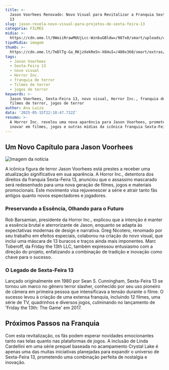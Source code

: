 ```yaml
---
title: >-
  Jason Voorhees Renovado: Novo Visual para Revitalizar a Franquia Sexta-Feira
  13
slug: jason-revela-novo-visual-para-projetos-de-sexta-feira-13
categoria: FILMES
midia: >-
  https://cdn.ome.lt/9WeiiRrawMUUjLcc-WznbuGBldw=/987x0/smart/uploads/conteudo/fotos/Design_sem_nome_2_i7iAt1D.png
tipoMidia: imagem
thumb: >-
  https://cdn.ome.lt/7mDlTg-Ga_RKjzXekRe5n-X6HuI=/480x360/smart/extras/conteudos/Design_sem_nome_2.png
tags:
  - Jason Voorhees
  - Sexta-Feira 13
  - novo visual
  - Horror Inc.
  - franquia de terror
  - filmes de terror
  - jogos de terror
keywords: >-
  Jason Voorhees, Sexta-Feira 13, novo visual, Horror Inc., franquia de terror,
  filmes de terror, jogos de terror
author: Ana Luiza
data: '2025-05-15T22:18:47.732Z'
resumo: >-
  A Horror Inc. revelou uma nova aparência para Jason Voorhees, prometendo
  inovar em filmes, jogos e outras mídias da icônica franquia Sexta-Feira 13.
---
```


## Um Novo Capítulo para Jason Voorhees

![Imagem da notícia](https://cdn.ome.lt/x-FHjbDVnaFAr0U_SKoxos6A9NM=/fit-in/837x500/smart/uploads/conteudo/fotos/GrA2DNlWIAAhViV.jpg)

A icônica figura de terror Jason Voorhees está prestes a receber uma atualização significativa em sua aparência. A Horror Inc., detentora dos direitos da franquia Sexta-Feira 13, anunciou que o assassino mascarado será redesenhado para uma nova geração de filmes, jogos e materiais promocionais. Este movimento visa rejuvenescer a série e atrair tanto fãs antigos quanto novos espectadores e jogadores.

### Preservando a Essência, Olhando para o Futuro

Rob Barsamian, presidente da Horror Inc., explicou que a intenção é manter a essência brutal e aterrorizante de Jason, enquanto se adapta às expectativas modernas de design e narrativa. Greg Nicotero, renomado por seu trabalho em efeitos especiais, colaborou na criação do novo visual, que inclui uma máscara de 13 buracos e traços ainda mais imponentes. Marc Toberoff, da Friday the 13th LLC, também expressou entusiasmo com a direção do projeto, enfatizando a combinação de tradição e inovação como chave para o sucesso.

### O Legado de Sexta-Feira 13

Lançado originalmente em 1980 por Sean S. Cunningham, Sexta-Feira 13 se tornou um marco no gênero terror slasher, conhecido por seu uso pioneiro de câmera em primeira pessoa que intensificava a tensão durante o filme. O sucesso levou à criação de uma extensa franquia, incluindo 12 filmes, uma série de TV, quadrinhos e diversos jogos, culminando no lançamento de 'Friday the 13th: The Game' em 2017.

## Próximos Passos na Franquia

Com esta revitalização, os fãs podem esperar novidades emocionantes tanto nas telas quanto nas plataformas de jogos. A inclusão de Linda Cardellini em uma série prequel baseada no acampamento Crystal Lake é apenas uma das muitas iniciativas planejadas para expandir o universo de Sexta-Feira 13, prometendo uma combinação perfeita de nostalgia e inovação.

